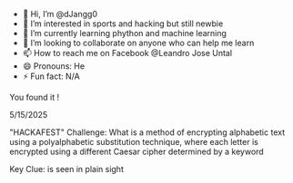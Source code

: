 - 👋 Hi, I’m @dJangg0
- 👀 I’m interested in sports and hacking but still newbie
- 🌱 I’m currently learning phython and machine learning
- 💞️ I’m looking to collaborate on anyone who can help me learn
- 📫 How to reach me on Facebook @Leandro Jose Untal
- 😄 Pronouns: He
- ⚡ Fun fact: N/A

You found it !

5/15/2025


"HACKAFEST" Challenge:
What is a method of encrypting alphabetic text using a polyalphabetic substitution technique, where each letter is encrypted using a different Caesar cipher determined by a keyword


Key Clue: is seen in plain sight
